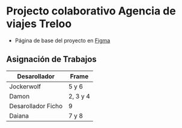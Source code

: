 # Projecto colaborativo Agencia de viajes Treloo

- Página de base del proyecto en [Figma](https://www.figma.com/community/file/1067291706100571818)

## Asignación de Trabajos

| Desarollador       | Frame    |
| ------------------ | -------- |
| Jockerwolf         | 5 y 6    |
| Damon              | 2, 3 y 4 |
| Desarollador Ficho | 9        |
| Daiana             | 7 y 8    |
